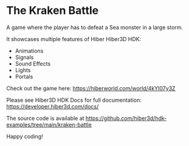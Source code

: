 # The Kraken Battle

A game where the player has to defeat a Sea monster in a large storm.

It showcases multiple features of Hiber Hiber3D HDK:

- Animations
- Signals
- Sound Effects
- Lights
- Portals

Check out the game here: https://hiberworld.com/world/4kYI07y3Z

Please see Hiber3D HDK Docs for full documentation:
https://developer.hiber3d.com/docs/

The source code is available at
https://github.com/hiber3d/hdk-examples/tree/main/kraken-battle

Happy coding!

